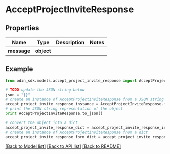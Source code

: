 # AcceptProjectInviteResponse


## Properties

Name | Type | Description | Notes
------------ | ------------- | ------------- | -------------
**message** | **object** |  | 

## Example

```python
from odin_sdk.models.accept_project_invite_response import AcceptProjectInviteResponse

# TODO update the JSON string below
json = "{}"
# create an instance of AcceptProjectInviteResponse from a JSON string
accept_project_invite_response_instance = AcceptProjectInviteResponse.from_json(json)
# print the JSON string representation of the object
print AcceptProjectInviteResponse.to_json()

# convert the object into a dict
accept_project_invite_response_dict = accept_project_invite_response_instance.to_dict()
# create an instance of AcceptProjectInviteResponse from a dict
accept_project_invite_response_form_dict = accept_project_invite_response.from_dict(accept_project_invite_response_dict)
```
[[Back to Model list]](../README.md#documentation-for-models) [[Back to API list]](../README.md#documentation-for-api-endpoints) [[Back to README]](../README.md)


